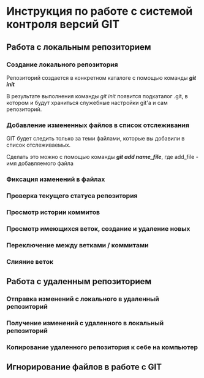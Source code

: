 # Инструкция по работе с системой контроля версий GIT

## Работа с локальным репозиторием

### Создание локального репозитория

Репозиторий создается в конкретном каталоге с помощью команды ***git init***

В результате выполнения команды *git init* появится подкаталог .git, в котором и будут храниться служебные настройки git'а и сам репозиторий.

### Добавление измененных файлов в список отслеживания

GIT будет следить только за теми файлами, которые вы добавили в список отслеживаемых.

Сделать это можно с помощью команды ***git add name_file***, где add_file - имя добавляемого файла

### Фиксация изменений в файлах

### Проверка текущего статуса репозитория

### Просмотр истории коммитов

### Просмотр имеющихся веток, создание и удаление новых

### Переключение между ветками / коммитами

### Слияние веток

## Работа с удаленным репозиторием

### Отправка изменений с локального в удаленный репозиторий

### Получение изменений с удаленного в локальный репозиторий

### Копирование удаленного репозитория к себе на компьютер

## Игнорирование файлов в работе с GIT